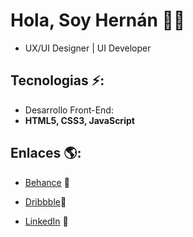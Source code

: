 
# Hola, Soy Hernán 👋🏼

- UX/UI Designer | UI Developer
  

## Tecnologias ⚡: 
- Desarrollo Front-End:
- **HTML5, CSS3, JavaScript**
 
## Enlaces 🌎:
- <a href="https://www.behance.net/IamHernanFlores"> Behance</a> 🎨
- <a href="https://dribbble.com/IamHernanFlores"> Dribbble</a>🌌

- <a href="https://www.linkedin.com/in/hern%C3%A1nfloresdesigner/">LinkedIn</a> 💼
































